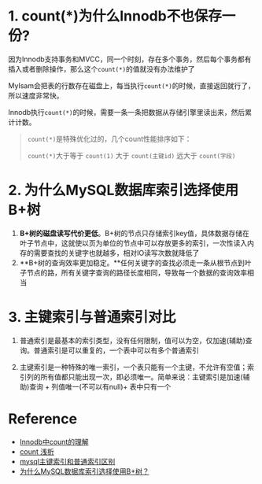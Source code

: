 # 1. count(*)为什么Innodb不也保存一份?

因为Innodb支持事务和MVCC，同一个时刻，存在多个事务，然后每个事务都有插入或者删除操作，那么这个`count(*)`的值就没有办法维护了

MyIsam会把表的行数存在磁盘上，每当执行`count(*)`的时候，直接返回就行了，所以速度非常快。

Innodb执行`count(*)`的时候，需要一条一条把数据从存储引擎里读出来，然后累计计数。

> `count(*)`是特殊优化过的，几个count性能排序如下：
>
> `count(*)`大于等于 `count(1)` 大于 `count(主键id)` 远大于 `count(字段)`

# 2. 为什么MySQL数据库索引选择使用B+树

1. **B+树的磁盘读写代价更低**。B+树的节点只存储索引key值，具体数据存储在叶子节点中，这就使以页为单位的节点中可以存放更多的索引，一次性读入内存的需要查找的关键字也就越多，相对IO读写次数就降低了
2. **B+树的查询效率更加稳定。**任何关键字的查找必须走一条从根节点到叶子节点的路，所有关键字查询的路径长度相同，导致每一个数据的查询效率相当

# 3. 主键索引与普通索引对比

1. 普通索引是最基本的索引类型，没有任何限制，值可以为空，仅加速(辅助)查询。普通索引是可以重复的，一个表中可以有多个普通索引

2. 主键索引是一种特殊的唯一索引，一个表只能有一个主键，不允许有空值；索引列的所有值都只能出现一次，即必须唯一。简单来说：主键索引是加速(辅助)查询 + 列值唯一(不可以有null)+ 表中只有一个
   

















# Reference

- [Innodb中count的理解](https://blog.csdn.net/h2604396739/article/details/85170051)
- [count 浅析 ](https://www.sohu.com/a/455950339_610509)
- [mysql主键索引和普通索引区别](https://blog.csdn.net/weixin_39866087/article/details/113127499)
- [为什么MySQL数据库索引选择使用B+树？]([](https://www.cnblogs.com/tiancai/p/9024351.html))